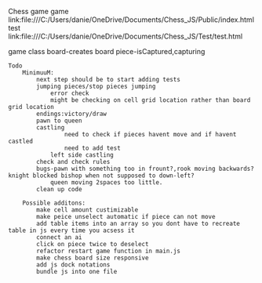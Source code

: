 Chess game
game link:file:///C:/Users/danie/OneDrive/Documents/Chess_JS/Public/index.html
test link:file:///C:/Users/danie/OneDrive/Documents/Chess_JS/Test/test.html

game class
    board-creates board
    piece-isCaptured,capturing


    Todo
        MinimuuM:
            next step should be to start adding tests
            jumping pieces/stop pieces jumping
                error check
                might be checking on cell grid location rather than board grid location
            endings:victory/draw
            pawn to queen
            castling
                    need to check if pieces havent move and if havent castled
                    need to add test
                left side castling
            check and check rules
            bugs-pawn with something too in frount?,rook moving backwards? knight blocked bishop when not supposed to down-left?
                queen moving 2spaces too little.
            clean up code       

        Possible additons:    
            make cell amount custimizable
            make peice unselect automatic if piece can not move
            add table items into an array so you dont have to recreate table in js every time you acsess it
            connect an ai
            click on piece twice to deselect
            refactor restart game function in main.js
            make chess board size responsive
            add js dock notations
            bundle js into one file

         

   